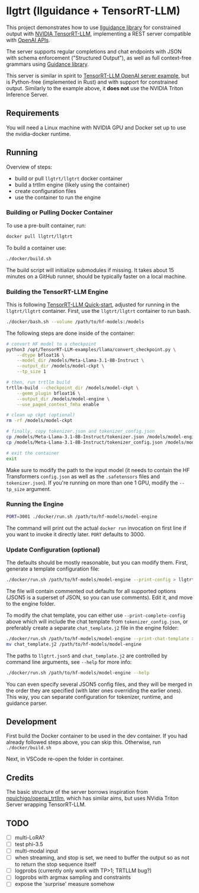 # llgtrt (llguidance + TensorRT-LLM)

This project demonstrates how to use
[llguidance library](https://github.com/microsoft/llguidance)
for constrained output with
[NVIDIA TensorRT-LLM](https://github.com/NVIDIA/TensorRT-LLM),
implementing a REST server compatible with
[OpenAI APIs](https://platform.openai.com/docs/api-reference/introduction).

The server supports regular completions and chat endpoints
with JSON with schema enforcement ("Structured Output"),
as well as full context-free grammars using [Guidance library](https://github.com/guidance-ai/guidance).

This server is similar in spirit to [TensorRT-LLM OpenAI server example](./TensorRT-LLM/examples/apps/openai_server.py),
but is Python-free (implemented in Rust) and with support for constrained output.
Similarly to the example above, it **does not** use the NVIDIA Triton Inference Server.

## Requirements

You will need a Linux machine with NVIDIA GPU and Docker set up to use the
nvidia-docker runtime.

## Running

Overview of steps:

- build or pull `llgtrt/llgtrt` docker container
- build a trtllm engine (likely using the container)
- create configuration files
- use the container to run the engine

### Building or Pulling Docker Container

To use a pre-built container, run:

```bash
docker pull llgtrt/llgtrt
```

To build a container use:

```bash
./docker/build.sh
```

The build script will initialize submodules if missing.
It takes about 15 minutes on a GitHub runner, should be typically faster on a local machine.

### Building the TensorRT-LLM Engine

This is following
[TensorRT-LLM Quick-start](https://nvidia.github.io/TensorRT-LLM/quick-start-guide.html),
adjusted for running in the `llgtrt/llgtrt` container.
First, use the `llgtrt/llgtrt` container to run bash.

```bash
./docker/bash.sh --volume /path/to/hf-models:/models
```

The following steps are done inside of the container:

```bash
# convert HF model to a checkpoint
python3 /opt/TensorRT-LLM-examples/llama/convert_checkpoint.py \
    --dtype bfloat16 \
    --model_dir /models/Meta-Llama-3.1-8B-Instruct \
    --output_dir /models/model-ckpt \
    --tp_size 1

# then, run trtllm build
trtllm-build --checkpoint_dir /models/model-ckpt \
    --gemm_plugin bfloat16 \
    --output_dir /models/model-engine \
    --use_paged_context_fmha enable

# clean up ckpt (optional)
rm -rf /models/model-ckpt

# finally, copy tokenizer.json and tokenizer_config.json
cp /models/Meta-Llama-3.1-8B-Instruct/tokenizer.json /models/model-engine
cp /models/Meta-Llama-3.1-8B-Instruct/tokenizer_config.json /models/model-engine

# exit the container
exit
```

Make sure to modify the path to the input model (it needs to contain the
HF Transformers `config.json` as well as the `.safetensors` files and
`tokenizer.json`).
If you're running on more than one 1 GPU, modify the `--tp_size` argument.

### Running the Engine

```bash
PORT=3001 ./docker/run.sh /path/to/hf-models/model-engine
```

The command will print out the actual `docker run` invocation on first line
if you want to invoke it directly later.
`PORT` defaults to 3000.

### Update Configuration (optional)

The defaults should be mostly reasonable, but you can modify them.
First, generate a template configuration file:

```bash
./docker/run.sh /path/to/hf-models/model-engine --print-config > llgtrt.json5
```

The file will contain commented out defaults for all supported options
(JSON5 is a superset of JSON, so you can use comments).
Edit it, and move to the engine folder.

To modify the chat template, you can either use `--print-complete-config`
above which will include the chat template from `tokenizer_config.json`,
or preferably create a separate `chat_template.j2` file in the engine folder:

```bash
./docker/run.sh /path/to/hf-models/model-engine --print-chat-template > chat_template.j2
mv chat_template.j2 /path/to/hf-models/model-engine
```

The paths to `llgtrt.json5` and `chat_template.j2` are controlled by command
line arguments, see `--help` for more info:

```bash
./docker/run.sh /path/to/hf-models/model-engine --help
```

You can even specify several JSON5 config files, and they will be merged
in the order they are specified (with later ones overriding the earlier ones).
This way, you can separate configuration for tokenizer, runtime, and guidance parser.

## Development

First build the Docker container to be used in the dev container.
If you had already followed steps above, you can skip this.
Otherwise, run `./docker/build.sh`

Next, in VSCode re-open the folder in container.

## Credits

The basic structure of the server borrows inspiration from
[npuichigo/openai_trtllm](https://github.com/npuichigo/openai_trtllm),
which has similar aims, but uses NVidia Triton Server wrapping TensorRT-LLM.

## TODO

- [ ] multi-LoRA?
- [ ] test phi-3.5
- [ ] multi-modal input
- [ ] when streaming, and stop is set, we need to buffer the output so as not to return the stop sequence itself
- [ ] logprobs (currently only work with TP>1; TRTLLM bug?)
- [ ] logprobs with argmax sampling and constraints
- [ ] expose the 'surprise' measure somehow

